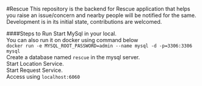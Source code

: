 #Rescue
This repository is the backend for Rescue application that helps you raise an issue/concern and nearby people will be notified for the same.<BR>
Development is in its initial state, contributions are welcomed.

####Steps to Run
Start MySql in your local. <br>
You can also run it on docker using command below<br>
`docker run -e MYSQL_ROOT_PASSWORD=admin --name mysql -d -p=3306:3306 mysql` <br>
Create a database named `rescue` in the mysql server.<br>
Start Location Service.<br>
Start Request Service.<br>
Access using `localhost:6060`
